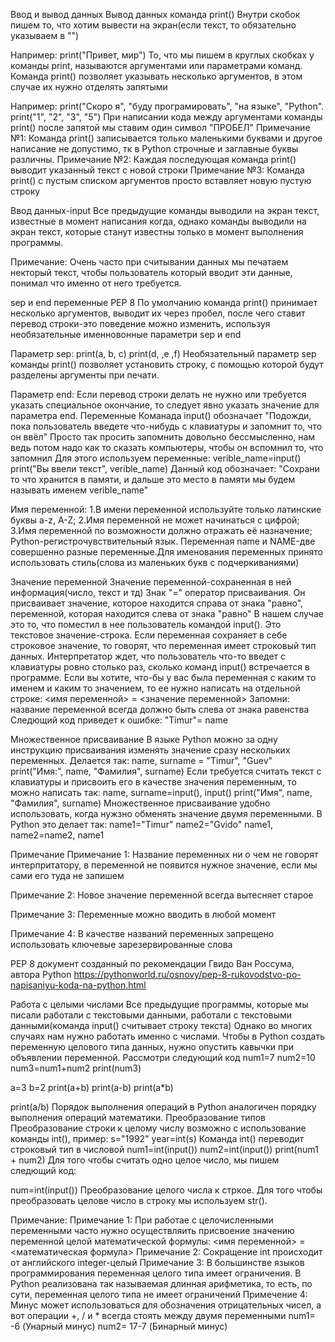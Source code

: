 Ввод и вывод данных
Вывод данных команда print()
Внутри скобок пишем то, что хотим вывести на экран(если текст, то обязательно указываем в "")

Например:
print("Привет, мир")
То, что мы пишем в круглых скобках у команды print, называются аргументами или параметрами команд.
Команда print() позволяет указывать несколько аргументов, в этом случае их нужно отделять запятыми

Например:
print("Скоро я", "буду програмировать", "на языке", "Python".
print("1", "2", "3", "5")
При написании кода между аргументами команды print() после запятой мы ставим один символ "ПРОБЕЛ"
Примечание №1:
Команда print() записывается только маленькими буквами и другое написание не допустимо, тк в Python строчные и заглавные буквы различны.
Примечание №2:
Каждая последующая команда print() выводит указанный текст с новой строки
Примечание №3:
Команда print() с пустым списком аргументов просто вставляет новую пустую строку

Ввод данных-input
Все предыдущие команды выводили на экран текст, известные в момент написания когда, однако команды выводили на экран текст, которые станут известны только в момент выполнения программы.

Примечание:
Очень часто при считывании данных мы печатаем некторый текст, чтобы пользователь который вводит эти данные, понимал что именно от него требуется.

sep и end переменные PEP 8
По умолчанию команда print() принимает несколько аргументов, выводит их через пробел, после чего ставит перевод строки-это поведение можно изменить, используя необязательные именновонные параметри sep и end

Параметр sep:
print(a, b, c)
print(d, ,e ,f)
Необязательный параметр sep команды print() позволяет установить строку, с помощью которой будут разделены аргументы при печати.

Параметр end:
Если перевод строки делать не нужно или требуется указать специальное окончание, то следует явно указать значение для параметра end.
Переменные
Команада input() обозначает "Подожди, пока пользователь введете что-нибудь с клавиатуры и запомнит то, что он ввёл"
Просто так просить запомнить довольно бессмысленно, нам ведь потом надо как то сказать компьютеры, чтобы он вспомнил то, что запомнил
Для этого используем переменные:
verible_name=input()
print("Вы ввели текст", verible_name)
Данный код обозначает: "Сохрани то что хранится в памяти, и дальше это место в памяти мы будем называть именем verible_name"

Имя переменной:
1.В имени переменной используйте только латинские буквы a-z, A-Z;
2.Имя переменной не может начинаться с цифрой;
3.Имя переменной по возможности должно отражать её назначение;
Python-регистрочувствительный язык. Переменная name и NAME-две совершенно разные переменные.Для именования переменных принято использовать стиль(слова из маленьких букв с подчеркиваниями)

Значение переменной
Значение переменной-сохраненная в ней информация(число, текст и тд)
Знак "=" оператор присваивания. Он присваивает значение, которое находится справа от знака "равно", переменной, которая находится слева от знака "равно"
В нашем случае это то, что поместил в нее пользователь командой input(). Это текстовое значение-строка.
Если переменная сохраняет в себе строковое значение, то говорят, что переменная имеет строковый тип данных.
Интерпретатор ждет, что пользователь что-то введет с клавиатуры ровно столько раз, сколько команд input() встречается в программе.
Если вы хотите, что-бы у вас была переменная с каким то именем и каким то значением, то ее нужно написать на отдельной строке: <имя переменной> = <значение переменной>
Запомни:
название переменной всегда должно быть слева от знака равенства
Следющий код приведет к ошибке: "Timur"= name

Множественное присваивание
В языке Python можно за одну инструкцию присваивания изменять значение сразу нескольких переменных. Делается так:
name, surname = "Timur", "Guev"
print("Имя:", name, "Фамилия", surname)
Если требуется считать текст с клавиатуры и присвоить его в качестве значения переменным, то можно написать так:
name, surname=input(), input()
print("Имя", name, "Фамилия", surname)
Множественное присваивание удобно использовать, когда нужзно обменять значение двумя переменными. В Python это делает так:
name1="Timur"
name2="Gvido"
name1, name2=name2, name1

Примечание
Примечание 1:
Название переменных ни о чем не говорят интерпритатору, в переменной не появится нужное значение, если мы сами его туда не запишем

Примечание 2:
Новое значение переменной всегда вытесняет старое

Примечание 3:
Переменные можно вводить в любой момент

Примечание 4:
В качестве названий переменных запрещено использовать ключевые зарезервированные слова

PEP 8 документ созданный по рекомендации Гвидо Ван Россума, автора Python
https://pythonworld.ru/osnovy/pep-8-rukovodstvo-po-napisaniyu-koda-na-python.html

Работа с целыми числами
Все предыдущие программы, которые мы писали работали с текстовыми данными, работали с текстовыми данными(команда input() считывает строку текста)
Однако во многих случаях нам нужно работать именно с числами. Чтобы в Python создать переменную целового типа данных, нужно опустить кавычки при объявлении переменной. Рассмотри следующий код
num1=7
num2=10
num3=num1+num2
print(num3)

a=3
b=2
print(a+b)
print(a-b)
print(a*b)

print(a/b)
Порядок выполнения операций в Python аналогичен порядку выполнения операций математики.
Преобразование типов
Преобразование строки к целому числу возможно с использование команды int(), пример:
s="1992"
year=int(s)
Команда int() переводит строковый тип в числовой
num1=int(input())
num2=int(input())
print(num1 + num2)
Для того чтобы считать одно целое число, мы пишем следющий код:

num=int(input())
Преобразование целого числа к стркое. Для того чтобы преобразовать целове число в строку мы используем str().

Примечание:
Примечание 1:
При работае с целочисленными переменными часто нужно осуществляить присвоение значению переменной целой математической формулы:
<имя переменной> = <математическая формула>
Примечание 2:
Сокращение int происходит от английского integer-целый
Примечание 3:
В большинстве языков программирования переменная целого типа имеет ограничения. В Python реализована так называемая длинная арифметика, то есть, по сути, переменная целого типа не имеет ограничений
Примечение 4:
Минус может использоваться для обозначения отрицательных чисел, а вот операции +, / и * всегда стоять между двумя переменными
num1= -6 (Унарный минус)
num2= 17-7 (Бинарный минус)
